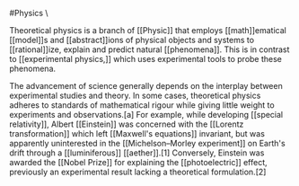 #Physics \

Theoretical physics is a branch of [[Physic]] that employs [[math]]ematical [[model]]s and [[abstract]]ions of physical objects and systems to [[rational]]ize, explain and predict natural [[phenomena]]. This is in contrast to [[experimental physics,]] which uses experimental tools to probe these phenomena.

The advancement of science generally depends on the interplay between experimental studies and theory. In some cases, theoretical physics adheres to standards of mathematical rigour while giving little weight to experiments and observations.[a] For example, while developing [[special relativity]], Albert [[Einstein]] was concerned with the [[Lorentz transformation]] which left [[Maxwell's equations]] invariant, but was apparently uninterested in the [[Michelson–Morley experiment]] on Earth's drift through a [[luminiferous]] [[aether]].[1] Conversely, Einstein was awarded the [[Nobel Prize]] for explaining the [[photoelectric]] effect, previously an experimental result lacking a theoretical formulation.[2]